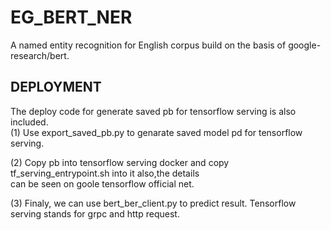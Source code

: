 # EG_BERT_NER
   
A named entity recognition for English corpus build on the basis of google-research/bert.     

## DEPLOYMENT
The deploy code for generate saved pb for tensorflow serving is also included.    
(1) Use export_saved_pb.py to genarate saved model pd for tensorflow serving.   
    
(2) Copy pb into tensorflow serving docker and copy tf_serving_entrypoint.sh into it also,the details     
can be seen on goole tensorflow official net.        
   
(3) Finaly, we can use bert_ber_client.py to predict result. Tensorflow serving stands for grpc and http request.   


